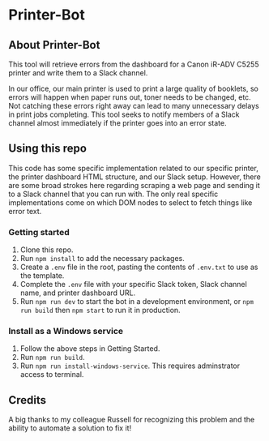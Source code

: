 # Printer-Bot

## About Printer-Bot

This tool will retrieve errors from the dashboard for a Canon iR-ADV C5255 printer and write them to a Slack channel.

In our office, our main printer is used to print a large quality of booklets, so errors will happen when paper runs out, toner needs to be changed, etc. Not catching these errors right away can lead to many unnecessary delays in print jobs completing. This tool seeks to notify members of a Slack channel almost immediately if the printer goes into an error state.

## Using this repo

This code has some specific implementation related to our specific printer, the printer dashboard HTML structure, and our Slack setup. However, there are some broad strokes here regarding scraping a web page and sending it to a Slack channel that you can run with. The only real specific implementations come on which DOM nodes to select to fetch things like error text.

### Getting started

1. Clone this repo.
2. Run `npm install` to add the necessary packages.
3. Create a `.env` file in the root, pasting the contents of `.env.txt` to use as the template.
4. Complete the `.env` file with your specific Slack token, Slack channel name, and printer dashboard URL.
5. Run `npm run dev` to start the bot in a development environment, or `npm run build` then `npm start` to run it in production.

### Install as a Windows service

1. Follow the above steps in Getting Started.
2. Run `npm run build`.
3. Run `npm run install-windows-service`. This requires adminstrator access to terminal.

## Credits

A big thanks to my colleague Russell for recognizing this problem and the ability to automate a solution to fix it!
